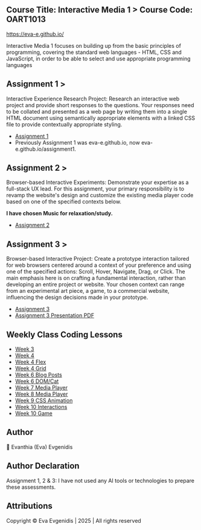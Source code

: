 ## Course Title: Interactive Media 1 > Course Code: OART1013
https://eva-e.github.io/

<p align="left">Interactive Media 1 focuses on building up from the basic principles of programming, covering the standard web languages - HTML, CSS and JavaScript, in order to be able to select and use appropriate programming languages</p>

## Assignment 1 >

<p align="left">Interactive Experience Research Project: Research an interactive web project and provide short responses to the questions. Your responses need to be collated and presented as a web page by writing them into a single HTML document using semantically appropriate elements with a linked CSS file to provide contextually appropriate styling.</p>

- [Assignment 1](https://eva-e.github.io/assignment1)
- Previously Assignment 1 was eva-e.github.io, now eva-e.github.io/assignment1.

## Assignment 2 >

<p align="left">Browser-based Interactive Experiments: Demonstrate your expertise as a full-stack UX lead. For this assignment, your primary responsibility is to revamp the website's design and customize the existing media player code based on one of the specified contexts below.</p>

<p align="left"><strong>I have chosen Music for relaxation/study.</strong></p>

- [Assignment 2](https://eva-e.github.io/assignment2)

## Assignment 3 >

<p align="left">Browser-based Interactive Project: Create a prototype interaction tailored for web browsers centered around a context of your preference and using one of the specified actions: Scroll, Hover, Navigate, Drag, or Click. The main emphasis here is on crafting a fundamental interaction, rather than developing an entire project or website. Your chosen context can range from an experimental art piece, a game, to a commercial website, influencing the design decisions made in your prototype.</p>

- [Assignment 3](https://eva-e.github.io/assignment3)
- <a href="https://eva-e.github.io/assignment3presentationinteractivemedia1.pdf" target="_blank"> Assignment 3 Presentation PDF</a>

## Weekly Class Coding Lessons

- [Week 3](https://eva-e.github.io/week3)
- [Week 4](https://eva-e.github.io/week4)
- [Week 4 Flex](https://eva-e.github.io/week4/flex)
- [Week 4 Grid](https://eva-e.github.io/week4/grid)
- [Week 6 Blog Posts](https://eva-e.github.io/week6)
- [Week 6 DOM/Cat](https://eva-e.github.io/week6/cat)
- [Week 7 Media Player](https://eva-e.github.io/week7)
- [Week 8 Media Player](https://eva-e.github.io/week8)
- [Week 9 CSS Animation](https://eva-e.github.io/week9)
- [Week 10 Interactions](https://eva-e.github.io/week10)
- [Week 10 Game](https://eva-e.github.io/week10/game.html)

## Author

<p align="left">🌸 Evanthia (Eva) Evgenidis</p>

## Author Declaration

<p align="left"> Assignment 1, 2 & 3: I have not used any AI tools or technologies to prepare these assessments.</p>

## Attributions

<p align="left"> Copyright © Eva Evgenidis | 2025 | All rights reserved <span id="datee"></span> </p>
